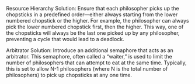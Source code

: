 Resource Hierarchy Solution:
Ensure that each philosopher picks up the chopsticks in a predefined order—either always starting from the lower numbered chopstick or the higher. For example, the philosopher can always pick the lower numbered chopstick first, then the higher. This way, one of the chopsticks will always be the last one picked up by any philosopher, preventing a cycle that would lead to a deadlock.

Arbitrator Solution:
Introduce an additional semaphore that acts as an arbitrator. This semaphore, often called a “waiter,” is used to limit the number of philosophers that can attempt to eat at the same time. Typically, this is set to allow N-1 philosophers (where N is the total number of philosophers) to pick up chopsticks at any one time.